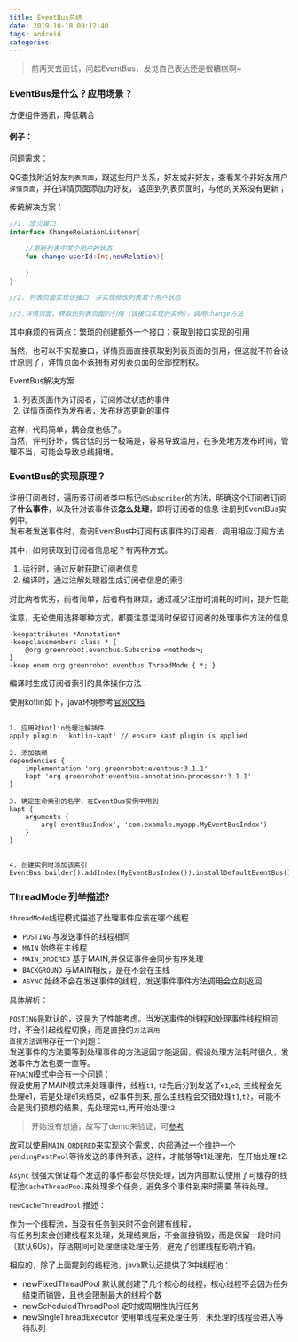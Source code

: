 ```yaml
---
title: EventBus总结
date: 2019-10-18 09:12:40
tags: android
categories:
---
```


> 前两天去面试，问起EventBus，发觉自己表达还是很糟糕啊~


### EventBus是什么？应用场景？

方便组件通讯，降低耦合  

#### 例子：  

问题需求：  

QQ查找附近好友`列表页面`，跟这些用户关系，好友或非好友，查看某个非好友用户`详情页面`，并在详情页面添加为好友，
返回到列表页面时，与他的关系没有更新；

传统解决方案：  

```kotlin
//1. 定义接口
interface ChangeRelationListener{
    
    //更新列表中某个用户的状态
    fun change(userId:Int,newRelation){
        
    }
}

//2. 列表页面实现该接口，并实现修改列表某个用户状态

//3.详情页面，获取到列表页面的引用（该接口实现的实例），调用change方法

```
其中麻烦的有两点：繁琐的创建额外一个接口；获取到接口实现的引用   

当然，也可以不实现接口，详情页面直接获取到列表页面的引用，但这就不符合设计原则了，详情页面不该拥有对列表页面的全部控制权。  


EventBus解决方案 

1. 列表页面作为订阅者，订阅修改状态的事件  
2. 详情页面作为发布者，发布状态更新的事件


这样，代码简单，耦合度也低了。  
当然，评判好坏，偶合低的另一极端是，容易导致滥用，在多处地方发布时间，管理不当，可能会导致总线拥堵。


### EventBus的实现原理？

注册订阅者时，遍历该订阅者类中标记`@Subscriber`的方法，明确这个订阅者订阅了**什么事件**，以及针对该事件该**怎么处理**，即将订阅者的信息
注册到EventBus实例中。  
发布者发送事件时，查询EventBus中订阅有该事件的订阅者，调用相应订阅方法

其中，如何获取到订阅者信息呢？有两种方式。

1. 运行时，通过反射获取订阅者信息
2. 编译时，通过注解处理器生成订阅者信息的索引

对比两者优劣，前者简单，后者稍有麻烦，通过减少注册时消耗的时间，提升性能   

注意，无论使用选择哪种方式，都要注意混淆时保留订阅者的处理事件方法的信息
```text
-keepattributes *Annotation*
-keepclassmembers class * {
    @org.greenrobot.eventbus.Subscribe <methods>;
}
-keep enum org.greenrobot.eventbus.ThreadMode { *; }
```

编译时生成订阅者索引的具体操作方法：

使用kotlin如下，java环境参考[官网文档](http://greenrobot.org/eventbus/documentation/subscriber-index/)
```

1. 应用对kotlin处理注解插件
apply plugin: 'kotlin-kapt' // ensure kapt plugin is applied
 
2. 添加依赖
dependencies {
    implementation 'org.greenrobot:eventbus:3.1.1'
    kapt 'org.greenrobot:eventbus-annotation-processor:3.1.1'
}
 
3. 确定生命索引的名字，在EventBus实例中用到
kapt {
    arguments {
        arg('eventBusIndex', 'com.example.myapp.MyEventBusIndex')
    }
}


4. 创建实例时添加该索引
EventBus.builder().addIndex(MyEventBusIndex()).installDefaultEventBus()

```

### ThreadMode 列举描述?

`threadMode`线程模式描述了处理事件应该在哪个线程

* `POSTING` 与发送事件的线程相同
* `MAIN` 始终在主线程
* `MAIN_ORDERED` 基于MAIN,并保证事件会同步有序处理
* `BACKGROUND` 与MAIN相反，是在不会在主线
* `ASYNC` 始终不会在发送事件的线程，发送事件事件方法调用会立刻返回

具体解析：

`POSTING`是默认的，这是为了性能考虑。当发送事件的线程和处理事件线程相同时，不会引起线程切换，而是直接的`方法调用`  
`直接方法调用`存在一个问题：    
发送事件的方法要等到处理事件的方法返回才能返回，假设处理方法耗时很久，发送事件方法也要一直等。  
在`MAIN`模式中会有一个问题：  
假设使用了MAIN模式来处理事件，线程`t1`, `t2`先后分别发送了`e1`,`e2`, 主线程会先处理e1，若是处理e1未结束，e2事件到来,
那么主线程会交错处理`t1`,`t2`，可能不会是我们预想的结果，先处理完`t1`,再开始处理`t2`   

> 开始没有想通，故写了demo来验证，可[参考](https://github.com/wjploop/EventBusDemo)

故可以使用`MAIN_ORDERED`来实现这个需求，内部通过一个维护一个`pendingPostPool`等待发送的事件列表，这样，才能够等t1处理完，在开始处理
t2.


`Async` 很强大保证每个发送的事件都会尽快处理，因为内部默认使用了可缓存的线程池`CacheThreadPool`来处理多个任务，避免多个事件到来时需要
等待处理。  

`newCacheThreadPool` 描述：

作为一个线程池，当没有任务到来时不会创建有线程，  
有任务到来会创建线程来处理，处理结束后，不会直接销毁，而是保留一段时间（默认60s），存活期间可处理继续处理任务，避免了创建线程影响开销。  

相应的，除了上面提到的线程池，java默认还提供了3中线程池：

* newFixedThreadPool 默认就创建了几个核心的线程，核心线程不会因为任务结束而销毁，且也会限制最大的线程个数
* newScheduledThreadPool 定时或周期性执行任务
* newSingleThreadExecutor 使用单线程来处理任务，未处理的线程会进入等待队列

